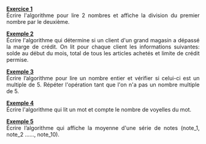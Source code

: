 <p style="text-align: justify;"><strong><u><span>Exercice 1</span></u></strong><strong><u><span><br /></span></u></strong><span>&Eacute;crire l'algorithme pour lire 2 nombres et affiche la division du premier nombre par le deuxi&egrave;me.</span><span><br /></span><span><strong><u><span></span></u></strong></span></p>
<p style="text-align: justify;"><span><strong><u><span>Exemple 2</span></u></strong><br /><span>&Eacute;crire l'algorithme qui d&eacute;termine si un client d'un grand magasin a d&eacute;pass&eacute; la marge de cr&eacute;dit. On lit pour chaque client les informations suivantes: solde au d&eacute;but du mois, total de tous les articles achet&eacute;s et limite de cr&eacute;dit permise. </span><br /></span><span><strong><u><span></span></u></strong></span></p>
<p style="text-align: justify;"><span><strong><u><span>Exemple 3</span></u></strong><br /><span>&Eacute;crire l&rsquo;algorithme pour lire un nombre entier et v&eacute;rifier si celui-ci est un multiple de 5. R&eacute;p&eacute;ter l'op&eacute;ration tant que l'on n'a pas un nombre multiple de 5.</span><br /></span><span><strong><u><span></span></u></strong></span></p>
<p style="text-align: justify;"><span><strong><u><span>Exemple 4</span></u></strong><br /><span>&Eacute;crire l'algorithme qui lit un mot et compte le nombre de voyelles du mot.</span><br /></span><span><strong><u><span></span></u></strong></span></p>
<p style="text-align: justify;"><span><strong><u><span>Exemple 5</span></u></strong><br /><span>&Eacute;crire l&rsquo;algorithme qui affiche la moyenne d'une s&eacute;rie de notes (note_1, note_2 ......, note_10).</span></span></p>
